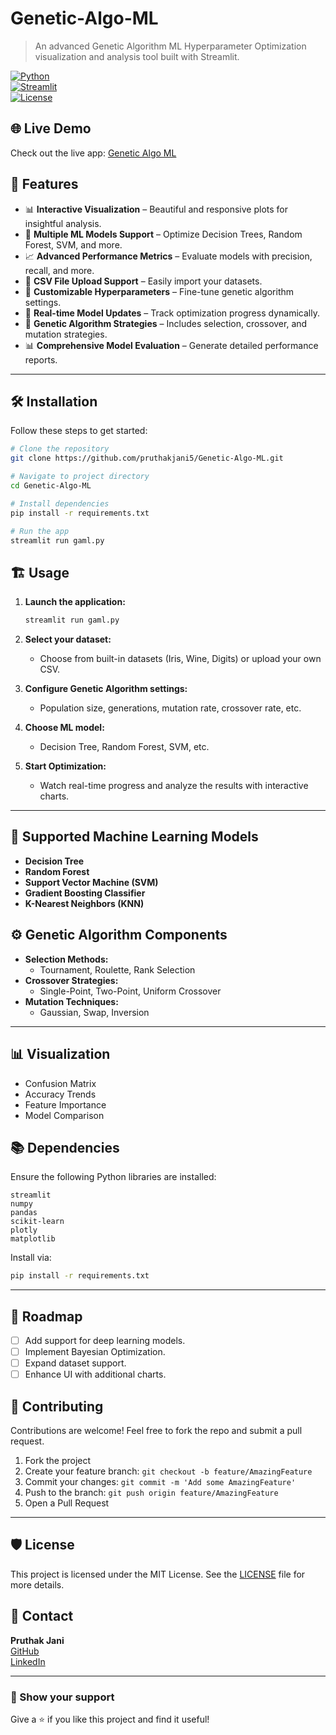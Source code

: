 # Genetic-Algo-ML

> An advanced Genetic Algorithm ML Hyperparameter Optimization visualization and analysis tool built with Streamlit.

[![Python](https://img.shields.io/badge/Python-3.9%2B-blue)](https://www.python.org/downloads/)  
[![Streamlit](https://img.shields.io/badge/Streamlit-1.31.0-red)](https://streamlit.io/)  
[![License](https://img.shields.io/badge/License-MIT-green.svg)](https://opensource.org/licenses/MIT)

## 🌐 Live Demo

Check out the live app: [Genetic Algo ML](https://genetic-algo-ml.streamlit.app/)

## 🚀 Features

- 📊 **Interactive Visualization** – Beautiful and responsive plots for insightful analysis.
- 🤖 **Multiple ML Models Support** – Optimize Decision Trees, Random Forest, SVM, and more.
- 📈 **Advanced Performance Metrics** – Evaluate models with precision, recall, and more.
- 📁 **CSV File Upload Support** – Easily import your datasets.
- 🎨 **Customizable Hyperparameters** – Fine-tune genetic algorithm settings.
- 🔄 **Real-time Model Updates** – Track optimization progress dynamically.
- 🧬 **Genetic Algorithm Strategies** – Includes selection, crossover, and mutation strategies.
- 📊 **Comprehensive Model Evaluation** – Generate detailed performance reports.

---

## 🛠️ Installation

Follow these steps to get started:

```bash
# Clone the repository
git clone https://github.com/pruthakjani5/Genetic-Algo-ML.git

# Navigate to project directory
cd Genetic-Algo-ML

# Install dependencies
pip install -r requirements.txt

# Run the app
streamlit run gaml.py
```

## 🏗️ Usage

1. **Launch the application:**  
   ```bash
   streamlit run gaml.py
   ```

2. **Select your dataset:**  
   - Choose from built-in datasets (Iris, Wine, Digits) or upload your own CSV.

3. **Configure Genetic Algorithm settings:**  
   - Population size, generations, mutation rate, crossover rate, etc.

4. **Choose ML model:**  
   - Decision Tree, Random Forest, SVM, etc.

5. **Start Optimization:**  
   - Watch real-time progress and analyze the results with interactive charts.

---

## 🧪 Supported Machine Learning Models

- **Decision Tree**
- **Random Forest**
- **Support Vector Machine (SVM)**
- **Gradient Boosting Classifier**
- **K-Nearest Neighbors (KNN)**

## ⚙️ Genetic Algorithm Components

- **Selection Methods:**  
  - Tournament, Roulette, Rank Selection
- **Crossover Strategies:**  
  - Single-Point, Two-Point, Uniform Crossover
- **Mutation Techniques:**  
  - Gaussian, Swap, Inversion

---

## 📊 Visualization

- Confusion Matrix
- Accuracy Trends
- Feature Importance
- Model Comparison

## 📚 Dependencies

Ensure the following Python libraries are installed:

```plaintext
streamlit
numpy
pandas
scikit-learn
plotly
matplotlib
```

Install via:

```bash
pip install -r requirements.txt
```

---

## 🎯 Roadmap

- [ ] Add support for deep learning models.
- [ ] Implement Bayesian Optimization.
- [ ] Expand dataset support.
- [ ] Enhance UI with additional charts.

## 🤝 Contributing

Contributions are welcome! Feel free to fork the repo and submit a pull request.

1. Fork the project
2. Create your feature branch: `git checkout -b feature/AmazingFeature`
3. Commit your changes: `git commit -m 'Add some AmazingFeature'`
4. Push to the branch: `git push origin feature/AmazingFeature`
5. Open a Pull Request

---

## 🛡️ License

This project is licensed under the MIT License. See the [LICENSE](LICENSE) file for more details.

## 📧 Contact

**Pruthak Jani**  
[GitHub](https://github.com/pruthakjani5)  
[LinkedIn](https://www.linkedin.com/in/pruthak-jani/)

---

### 🌟 Show your support

Give a ⭐ if you like this project and find it useful!

